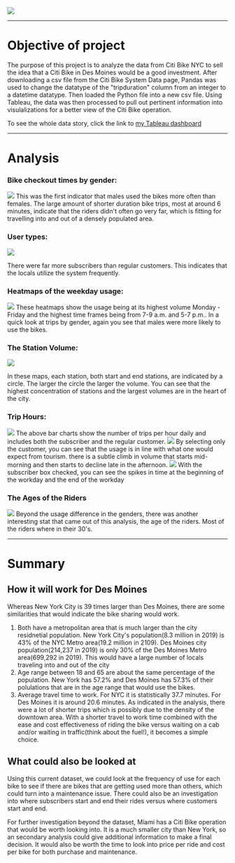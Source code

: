 
<img src= 'images\des-moines.png'>

---
# Objective of project
The purpose of this project is to analyze the data from Citi Bike NYC to sell the idea that a Citi Bike in Des Moines would be a good investment. After downloading a csv file from the Citi Bike System Data page, Pandas was used to change the datatype of the "tripduration" column from an integer to a datetime datatype. Then loaded the Python file into a new csv file. Using Tableau, the data was then processed to pull out pertinent information into visulalizations for a better view of the Citi Bike operation.

To see the whole data story, click the link to [my Tableau dashboard](https://public.tableau.com/app/profile/sean.farr2471/viz/Citi-Bike-Analysis_16380479507120/CitiBikeAnalysis)

---
# Analysis
### Bike checkout times by gender:
<img src='images\Gender_line_and_pie.png'>
This was the first indicator that males used the bikes more often than females. The large amount of shorter duration bike trips, most at around 6 minutes, indicate that the riders didn't often go very far, which is fitting for travelling into and out of a densely populated area.


### User types:

<img src='images\usertype_pie.png'>

There were far more subscribers than regular customers. This indicates that the locals utilize the system frequently.

### Heatmaps of the weekday usage:
<img src='images\Heatmaps.png'>
These heatmaps show the usage being at its highest volume Monday - Friday and the highest time frames being from 7-9 a.m. and  5-7 p.m.. In a quick look at trips by gender, again you see that males were more likely to use the bikes.

### The Station Volume:
<img src='images\stations.png'>

In these maps, each station, both start and end stations, are indicated by a circle. The larger the circle the larger the volume. You can see that the highest concentration of stations and the largest volumes are in the heart of the city.
### Trip Hours:
<img src='images\start-stop_hours.png'>
The above bar charts show the number of trips per hour daily and includes both the subscriber and the regular customer.
<img src='images\customers.png'>
By selecting only the customer, you can see that the usage is in line with what one would expect from tourism. there is a subtle climb in volume that starts mid-morning and then starts to decline late in the afternoon. 
<img src='images\subscribers.png'>
With the subscriber box checked, you can see the spikes in time at the beginning of the workday and the end of the workday

### The Ages of the Riders
<img src='images\ages.png'>
Beyond the usage difference in the genders, there was another interesting stat that came out of this analysis, the age of the riders. Most of the riders where in their 30's.

---

# Summary

## How it will work for Des Moines
Whereas New York City is 39 times larger than Des Moines, there are some similarities that would indicate the bike sharing would work.
1. Both have a metropolitan area that is much larger than the city residnetial population. New York City's population(8.3 million in 2019) is 43% of the NYC Metro area(19.2 million in 2109). Des Moines city population(214,237 in 2019) is only 30% of the Des Moines Metro area(699,292 in 2019). This would have a large number of locals traveling into and out of the city
2. Age range between 18 and 65 are about the same percentage of the population. New York has 57.2% and Des Moines has 57.3% of their polulations that are in the age range that would use the bikes.
3. Average travel time to work. For NYC it is statistically 37.7 minutes. For Des Moines it is around 20.6 minutes. As indicated in the analysis, there were a lot of shorter trips which is possibly due to the density of the downtown area. With a shorter travel to work time combined with the ease and cost effectiveness of riding the bike versus waiting on a cab and/or waiting in traffic(think about the fuel!), it becomes a simple choice.

## What could also be looked at
Using this current dataset, we could look at the frequency of use for each bike to see if there are bikes that are getting used more than others, which could turn into a maintenance issue. There could also be an investigation into where subscribers start and end their rides versus where customers start and end.

For further investigation beyond the dataset, Miami has a Citi Bike operation that would be worth looking into. It is a much smaller city than New York, so an secondary analysis could give additional information to make a final decision.
It would also be worth the time to look into price per ride and cost per bike for both purchase and maintenance.



